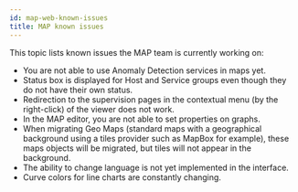 ```yaml
---
id: map-web-known-issues
title: MAP known issues
---
```


This topic lists known issues the MAP team is currently working on:

- You are not able to use Anomaly Detection services in maps yet.
- Status box is displayed for Host and Service groups even though they do not have their own status.
- Redirection to the supervision pages in the contextual menu (by the right-click) of the viewer does not work.
- In the MAP editor, you are not able to set properties on graphs.
- When migrating Geo Maps (standard maps with a geographical background using a tiles provider such as MapBox for example), these maps objects will be migrated, but tiles will not appear in the background.
- The ability to change language is not yet implemented in the interface.
- Curve colors for line charts are constantly changing.
